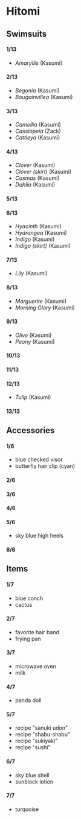 # Hitomi

## Swimsuits

#### 1/13
- *Amaryllis* (Kasumi)

#### 2/13
- *Begonia* (Kasumi)
- *Bougainvillea* (Kasumi)

#### 3/13
- *Camellia* (Kasumi)
- *Cassiopeia* (Zack)
- *Cattleya* (Kasumi)

#### 4/13
- *Clover* (Kasumi)
- *Clover (skirt)* (Kasumi)
- *Cosmas* (Kasumi)
- *Dahlia* (Kasumi)

#### 5/13

#### 6/13
- *Hyacinth* (Kasumi)
- *Hydrangea* (Kasumi)
- *Indigo* (Kasumi)
- *Indigo (skirt)* (Kasumi)

#### 7/13
- *Lily* (Kasumi)

#### 8/13
- *Marguerite* (Kasumi)
- *Morning Glory* (Kasumi)

#### 9/13
- *Olive* (Kasumi)
- *Peony* (Kasumi)

#### 10/13

#### 11/13

#### 12/13
- *Tulip* (Kasumi)

#### 13/13

## Accessories

#### 1/6
- blue checked visor
- butterfly hair clip (cyan)

#### 2/6

#### 3/6

#### 4/6

#### 5/6
- sky blue high heels

#### 6/6

## Items

#### 1/7
- blue conch
- cactus

#### 2/7
- favorite hair band
- frying pan

#### 3/7
- microwave oven
- milk

#### 4/7
- panda doll

#### 5/7
- recipe "sanuki udon"
- recipe "shabu-shabu"
- recipe "sukiyaki"
- recipe "sushi"

#### 6/7
- sky blue shell
- sunblock lotion

#### 7/7
- turquoise
